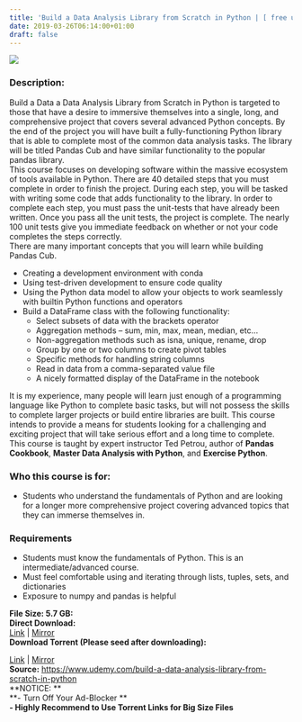 ```yaml
---
title: 'Build a Data Analysis Library from Scratch in Python | [ free udemy course]'
date: 2019-03-26T06:14:00+01:00
draft: false
---
```


[![](https://3.bp.blogspot.com/-CswZ_i6NcdY/XJX7eWUGw7I/AAAAAAAAA_4/vlhmw12B338QLU_EFJHJfoUbDtHSXtXxQCLcBGAs/s640/Build-a-Data-Analysis-Library-from-Scratch-in-Python.jpg)](https://3.bp.blogspot.com/-CswZ_i6NcdY/XJX7eWUGw7I/AAAAAAAAA_4/vlhmw12B338QLU_EFJHJfoUbDtHSXtXxQCLcBGAs/s1600/Build-a-Data-Analysis-Library-from-Scratch-in-Python.jpg)

  

### Description:

Build a Data a Data Analysis Library from Scratch in Python is targeted to those that have a desire to immersive themselves into a single, long, and comprehensive project that covers several advanced Python concepts. By the end of the project you will have built a fully-functioning Python library that is able to complete most of the common data analysis tasks. The library will be titled Pandas Cub and have similar functionality to the popular pandas library.  
This course focuses on developing software within the massive ecosystem of tools available in Python. There are 40 detailed steps that you must complete in order to finish the project. During each step, you will be tasked with writing some code that adds functionality to the library. In order to complete each step, you must pass the unit-tests that have already been written. Once you pass all the unit tests, the project is complete. The nearly 100 unit tests give you immediate feedback on whether or not your code completes the steps correctly.  
There are many important concepts that you will learn while building Pandas Cub.  

*   Creating a development environment with conda
*   Using test-driven development to ensure code quality
*   Using the Python data model to allow your objects to work seamlessly with builtin Python functions and operators
*   Build a DataFrame class with the following functionality:
    *   Select subsets of data with the brackets operator
    *   Aggregation methods – sum, min, max, mean, median, etc…
    *   Non-aggregation methods such as isna, unique, rename, drop
    *   Group by one or two columns to create pivot tables
    *   Specific methods for handling string columns
    *   Read in data from a comma-separated value file
    *   A nicely formatted display of the DataFrame in the notebook

It is my experience, many people will learn just enough of a programming language like Python to complete basic tasks, but will not possess the skills to complete larger projects or build entire libraries are built. This course intends to provide a means for students looking for a challenging and exciting project that will take serious effort and a long time to complete.  
This course is taught by expert instructor Ted Petrou, author of **Pandas Cookbook**, **Master Data Analysis with Python**, and **Exercise Python**.  

### Who this course is for:

*   Students who understand the fundamentals of Python and are looking for a longer more comprehensive project covering advanced topics that they can immerse themselves in.

### Requirements

*   Students must know the fundamentals of Python. This is an intermediate/advanced course.
*   Must feel comfortable using and iterating through lists, tuples, sets, and dictionaries
*   Exposure to numpy and pandas is helpful

**File Size: 5.7 GB:**  
**Direct Download:**  
[Link](https://pinkhindi.com/BuildaDataAnalysislink1) | [Mirror](https://pinkhindi.com/BuildaDataAnalysislink2)  
**Download Torrent (Please seed after downloading):**  

[Link](https://pinkhindi.com/BuildaDataAnalysistorrent1) | [Mirror](https://pinkhindi.com/BuildaDataAnalysistorrent2)  
**Source:** https://www.udemy.com/build-a-data-analysis-library-from-scratch-in-python  
**NOTICE: **  
**\- Turn Off Your Ad-Blocker **  
**\- Highly Recommend to Use Torrent Links for Big Size Files**